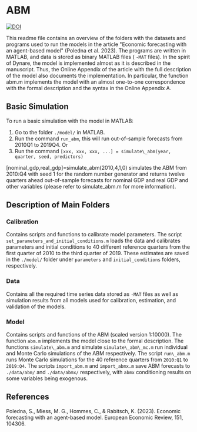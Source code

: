 # ABM

[![DOI](https://zenodo.org/badge/DOI/10.5281/zenodo.7271552.svg)](https://doi.org/10.5281/zenodo.7271552)

This readme file contains an overview of the folders with the datasets and programs used to run the models in the article "Economic forecasting with an agent-based model" (Poledna et al. 2023). The programs are written in MATLAB, and data is stored as binary MATLAB files ( `-MAT` files). In the spirit of Dynare, the model is implemented almost as it is described in the manuscript. Thus, the Online Appendix of the article with the full description of the model also documents the implementation. In particular, the function abm.m implements the model with an almost one-to-one correspondence with the formal description and the syntax in the Online Appendix A.

## Basic Simulation

To run a basic simulation with the model in MATLAB:

1. Go to the folder `./model/` in MATLAB.
2. Run the command `run_abm`, this will run out-of-sample forecasts from 2010Q1 to 2019Q4. Or
3. Run the command `[xxx, xxx, xxx, ...] = simulate\_abm(year, quarter, seed, predictors)`

[nominal\_gdp,real\_gdp]=simulate\_abm(2010,4,1,0) simulates the ABM from 2010:Q4 with seed 1 for the random number generator and returns twelve quarters ahead out-of-sample forecasts for nominal GDP and real GDP and other variables (please refer to simulate\_abm.m for more information).

## Description of Main Folders

### Calibration

Contains scripts and functions to calibrate model parameters. The script `set_parameters_and_initial_conditions.m` loads the data and calibrates parameters and initial conditions to 40 different reference quarters from the first quarter of 2010 to the third quarter of 2019. These estimates are saved in the `./model/` folder under `parameters` and `initial_conditions` folders, respectively.

### Data

Contains all the required time series data stored as `-MAT` files as well as simulation results from all models used for calibration, estimation, and validation of the models.

### Model

Contains scripts and functions of the ABM (scaled version 1:10000). The function `abm.m` implements the model close to the formal description. The functions `simulate\_abm.m` and simulate `simulate\_abm\_mc.m` run individual and Monte Carlo simulations of the ABM respectively. The script `run\_abm.m` runs Monte Carlo simulations for the 40 reference quarters from `2010:Q1` to `2019:Q4`. The scripts `import_abm.m` and `import_abmx.m` save ABM forecasts to `./data/abm/` and `./data/abmx/` respectively, with `abmx` conditioning results on some variables being exogenous.

## References

Poledna, S., Miess, M. G., Hommes, C., & Rabitsch, K. (2023). Economic forecasting with an agent-based model. European Economic Review, 151, 104306.
